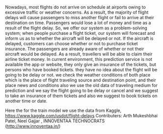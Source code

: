 Nowadays, most flights do not arrive on schedule at airports owing to excessive traffic or weather concerns. As a result, the majority of flight delays will cause passengers to miss another flight or fail to arrive at their destination on time. Passengers would lose a lot of money and time as a result of the flight delay.
So, we offer our system as a problem-solving system; when people purchase a flight ticket, our system will forecast and inform us as to whether the aircraft will be delayed or not. If the aircraft is delayed, customers can choose whether or not to purchase ticket insurance. The passengers are already aware of whether or not their aircraft would be delayed. As a result, travellers will be able to claim their airline ticket money.
In current environment, this prediction service is not available the app or website, they only give an insurance of the tickets, but persons who have booked tickets. they have no idea about the flight will be going to be delay or not. we check the weather conditions of both place which is the place of flight traveling source and destination point, and their place news and conditions also we use the old data of traveling medium for prediction and we say the flight going to be delay or cancel and we suggest to take an insurance of them tickets and also we suggest to book tickets on another time or date.

Here the for the train model we use the data from Kaggle, https://www.kaggle.com/usdot/flight-delays
Contributers: Arth Mukeshbhai Patel, Neel Gajjar , INNOVENTAA TECHNOCRATS (http://www.innoventaa.in/)
